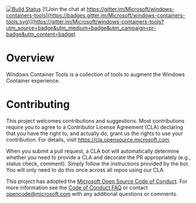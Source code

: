 [![Build Status](https://dev.azure.com/ms/windows-container-tools/_apis/build/status/microsoft.windows-container-tools?branchName=main)](https://dev.azure.com/ms/windows-container-tools/_build/latest?definitionId=265&branchName=main)  [![Join the chat at https://gitter.im/Microsoft/windows-containers-tools](https://badges.gitter.im/Microsoft/windows-containers-tools.svg)](https://gitter.im/Microsoft/windows-containers-tools?utm_source=badge&utm_medium=badge&utm_campaign=pr-badge&utm_content=badge)


# Overview
Windows Container Tools is a collection of tools to augment the Windows Container experience.


# Contributing

This project welcomes contributions and suggestions.  Most contributions require you to agree to a
Contributor License Agreement (CLA) declaring that you have the right to, and actually do, grant us
the rights to use your contribution. For details, visit https://cla.opensource.microsoft.com.

When you submit a pull request, a CLA bot will automatically determine whether you need to provide
a CLA and decorate the PR appropriately (e.g., status check, comment). Simply follow the instructions
provided by the bot. You will only need to do this once across all repos using our CLA.

This project has adopted the [Microsoft Open Source Code of Conduct](https://opensource.microsoft.com/codeofconduct/).
For more information see the [Code of Conduct FAQ](https://opensource.microsoft.com/codeofconduct/faq/) or
contact [opencode@microsoft.com](mailto:opencode@microsoft.com) with any additional questions or comments.
